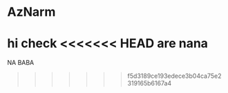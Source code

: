 # AzNarm
hi check
<<<<<<< HEAD
are nana
=======
NA BABA
>>>>>>> f5d3189ce193edece3b04ca75e2319165b6167a4
